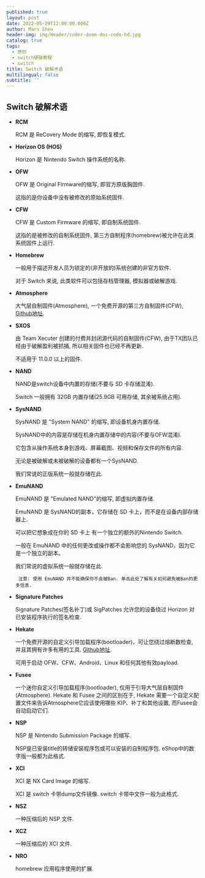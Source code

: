 ```yaml
---
published: true
layout: post
date: 2022-05-29T12:00:00.000Z
author: Mars Shen
header-img: img/Header/coder-doom-dos-code-hd.jpg
catalog: true
tags:
  - 原创
  - switch硬破教程
  - switch
title: Switch 破解术语
multilingual: false
subtitle: ''
---
```

## Switch 破解术语

- **RCM**

	RCM 是 ReCovery Mode 的缩写, 即恢复模式.

- **Horizon OS (HOS)**

	Horizon 是 Nintendo Switch 操作系统的名称.

- **OFW**

	OFW 是 Original Firmware的缩写, 即官方原版胸固件.

	这指的是你设备中没有被修改的原始系统固件.

- **CFW**

	CFW 是 Custom Firmware 的缩写, 即自制系统固件.

	这指的是被修改的自制系统固件, 第三方自制程序(homebrew)被允许在此类系统固件上运行.

- **Homebrew**

	一般用于描述开发人员为锁定的(非开放的)系统创建的非官方软件.

	对于 Switch 来说, 此类软件可以包括存档管理器, 模拟器或破解游戏.

- **Atmosphere**

	大气层自制固件(Atmosphere), 一个免费开源的第三方自制固件(CFW), [Github地址](https://github.com/Atmosphere-NX/Atmosphere).

- **SXOS**

	由 Team Xecuter 创建的付费并封闭源代码的自制固件(CFW), 由于TX团队已经由于破解盈利被抓捕, 所以相关固件也已经不再更新.

	不适用于 11.0.0 以上的固件.

- **NAND**

	NAND是switch设备中内置的存储(不要与 SD 卡存储混淆).

	Switch 一般拥有 32GB 内置存储(25.9GB 可用存储, 其余被系统占用).

- **SysNAND**

	SysNAND 是 "System NAND" 的缩写, 即设备机身内置存储.

	SysNAND中的内容是存储在机身内置存储中的内容(不要与OFW混淆).

	它包含从操作系统本身到游戏、屏幕截图、视频和保存文件的所有内容.

	无论是被破解或未被破解的设备都有一个SysNAND.

	我们常说的正版系统一般就存储在此.

- **EmuNAND**

	EmuNAND 是 "Emulated NAND"的缩写, 即虚拟内置存储.

	EmuNAND 是 SysNAND的副本，它存储在 SD 卡上，而不是在设备内部存储器上.

	可以把它想象成在你的 SD 卡上 有一个独立的额外的Nintendo Switch. 

	一般在 EmuNAND 中的任何更改或操作都不会影响您的 SysNAND，因为它是一个独立的副本。

	我们常说的虚拟系统一般就存储在此.
   
   ```
	注意: 使用 EmuNAND 并不能确保你不会被Ban. 单击此处了解有关如何避免被Ban的更多信息.
	```
   

- **Signature Patches**

	Signature Patches(签名补丁)或 SigPatches 允许您的设备绕过 Horizon 对已安装程序执行的签名检查.

- **Hekate**

	一个免费开源的自定义引导加载程序(bootloader)，可让您绕过熔断数检查, 并且其拥有许多有用的工具. [Github地址](https://github.com/CTCaer/hekate).

	可用于启动 OFW、CFW、Android、Linux 和任何其他有效payload.

- **Fusee**

	一个迷你自定义引导加载程序(bootloader), 仅用于引导大气层自制固件(Atmosphere).
	Hekate 和 Fusee 之间的区别在于, Hekate 需要一个自定义配置文件来告诉Atmosphere它应该使用哪些 KIP、补丁和其他设置, 而Fusee会自动启动它们.

- **NSP**

	NSP 是 Nintendo Submission Package 的缩写.

	NSP是已安装title的转储安装程序包或可以安装的自制程序包. eShop中的数字版一般都为此格式.

- **XCI**
 
	XCI 是 NX Card Image 的缩写.

	XCI 是 switch 卡带dump文件镜像. switch 卡带中文件一般为此格式.

- **NSZ**

	一种压缩后的 NSP 文件.

- **XCZ**

	一种压缩后的 XCI 文件.

- **NRO**

	homebrew 应用程序使用的扩展.
